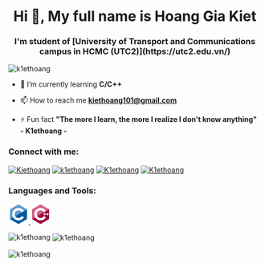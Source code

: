 <h1 align="center">Hi 👋, My full name is Hoang Gia Kiet</h1>
<h3 align="center">I'm student of [University of Transport and Communications campus in HCMC (UTC2)](https://utc2.edu.vn/)</h3>

<p align="left"> <img src="https://komarev.com/ghpvc/?username=k1ethoang&label=Profile%20views&color=0e75b6&style=flat" alt="k1ethoang" /> </p>

- 🌱 I’m currently learning **C/C++**

- 📫 How to reach me **kiethoang101@gmail.com**

- ⚡ Fun fact **"The more I learn, the more I realize I don't know anything"   - K1ethoang -**


<h3 align="left">Connect with me:</h3>
<p align="left">
<a href="https://fb.com/Kiethoang" target="blank"><img align="center" src="https://raw.githubusercontent.com/rahuldkjain/github-profile-readme-generator/master/src/images/icons/Social/facebook.svg" alt="Kiethoang" height="30" width="40" /></a>
<a href="https://instagram.com/k1ethoang" target="blank"><img align="center" src="https://raw.githubusercontent.com/rahuldkjain/github-profile-readme-generator/master/src/images/icons/Social/instagram.svg" alt="k1ethoang" height="30" width="40" /></a>
<a href="https://www.youtube.com/channel/UCK5Ey9NoSyo7PYBmM3OvjtQ" target="blank"><img align="center" src="https://raw.githubusercontent.com/rahuldkjain/github-profile-readme-generator/master/src/images/icons/Social/youtube.svg" alt="K1ethoang" height="30" width="40" /></a>
<a href="https://codeforces.com/profile/K1ethoang" target="blank"><img align="center" src="https://cdn.jsdelivr.net/npm/simple-icons@3.0.1/icons/codeforces.svg" alt="K1ethoang" height="30" width="40" /></a>
</p>

<h3 align="left">Languages and Tools:</h3>
<p align="left"> <a href="https://www.cprogramming.com/" target="_blank"> <img src="https://raw.githubusercontent.com/devicons/devicon/master/icons/c/c-original.svg" alt="c" width="40" height="40"/> </a> <a href="https://www.w3schools.com/cpp/" target="_blank"> <img src="https://raw.githubusercontent.com/devicons/devicon/master/icons/cplusplus/cplusplus-original.svg" alt="cplusplus" width="40" height="40"/> </a> </p>

<p><img align="left" src="https://github-readme-stats.vercel.app/api/top-langs?username=k1ethoang&show_icons=true&theme=dracula&locale=en&layout=compact" alt="k1ethoang" /></p>

<p>&nbsp;<img align="center" src="https://github-readme-stats.vercel.app/api?username=k1ethoang&show_icons=true&theme=dracula&locale=en" alt="k1ethoang" /></p>

<p><img align="center" src="https://github-readme-streak-stats.herokuapp.com/?user=k1ethoang&theme=dark" alt="k1ethoang" /></p>
